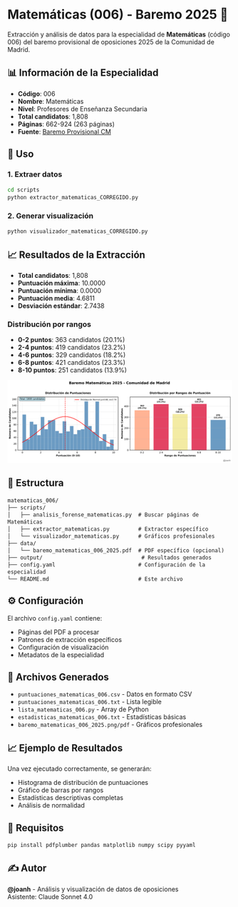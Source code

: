# Matemáticas (006) - Baremo 2025 📐

Extracción y análisis de datos para la especialidad de **Matemáticas** (código 006) del baremo provisional de oposiciones 2025 de la Comunidad de Madrid.

## 📊 Información de la Especialidad

- **Código**: 006
- **Nombre**: Matemáticas  
- **Nivel**: Profesores de Enseñanza Secundaria
- **Total candidatos**: 1,808
- **Páginas**: 662-924 (263 páginas)
- **Fuente**: [Baremo Provisional CM](https://www.comunidad.madrid/sites/default/files/doc/educacion/rh03/rh03_257_2025_590_12_baremo_prov.pdf)

## 🚀 Uso

### 1. Extraer datos

```bash
cd scripts
python extractor_matematicas_CORREGIDO.py
```

### 2. Generar visualización

```bash
python visualizador_matematicas_CORREGIDO.py
```

## 📈 Resultados de la Extracción

- **Total candidatos**: 1,808
- **Puntuación máxima**: 10.0000
- **Puntuación mínima**: 0.0000  
- **Puntuación media**: 4.6811
- **Desviación estándar**: 2.7438

### Distribución por rangos

- **0-2 puntos**: 363 candidatos (20.1%)
- **2-4 puntos**: 419 candidatos (23.2%)
- **4-6 puntos**: 329 candidatos (18.2%)
- **6-8 puntos**: 421 candidatos (23.3%)
- **8-10 puntos**: 251 candidatos (13.9%)

![Gráfico Matemáticas](../../img/baremo_matematicas_006_2025.png)

## 📁 Estructura

```
matematicas_006/
├── scripts/
│   ├── analisis_forense_matematicas.py  # Buscar páginas de Matemáticas
│   ├── extractor_matematicas.py         # Extractor específico
│   └── visualizador_matematicas.py      # Gráficos profesionales
├── data/
│   └── baremo_matematicas_006_2025.pdf  # PDF específico (opcional)
├── output/                               # Resultados generados
├── config.yaml                          # Configuración de la especialidad
└── README.md                            # Este archivo
```

## ⚙️ Configuración

El archivo `config.yaml` contiene:
- Páginas del PDF a procesar
- Patrones de extracción específicos
- Configuración de visualización
- Metadatos de la especialidad

## 🎯 Archivos Generados

- `puntuaciones_matematicas_006.csv` - Datos en formato CSV
- `puntuaciones_matematicas_006.txt` - Lista legible
- `lista_matematicas_006.py` - Array de Python
- `estadisticas_matematicas_006.txt` - Estadísticas básicas
- `baremo_matematicas_006_2025.png/pdf` - Gráficos profesionales

## 📈 Ejemplo de Resultados

Una vez ejecutado correctamente, se generarán:
- Histograma de distribución de puntuaciones
- Gráfico de barras por rangos
- Estadísticas descriptivas completas
- Análisis de normalidad

## 🔧 Requisitos

```bash
pip install pdfplumber pandas matplotlib numpy scipy pyyaml
```

## ✍️ Autor

**@joanh** - Análisis y visualización de datos de oposiciones  
Asistente: Claude Sonnet 4.0
